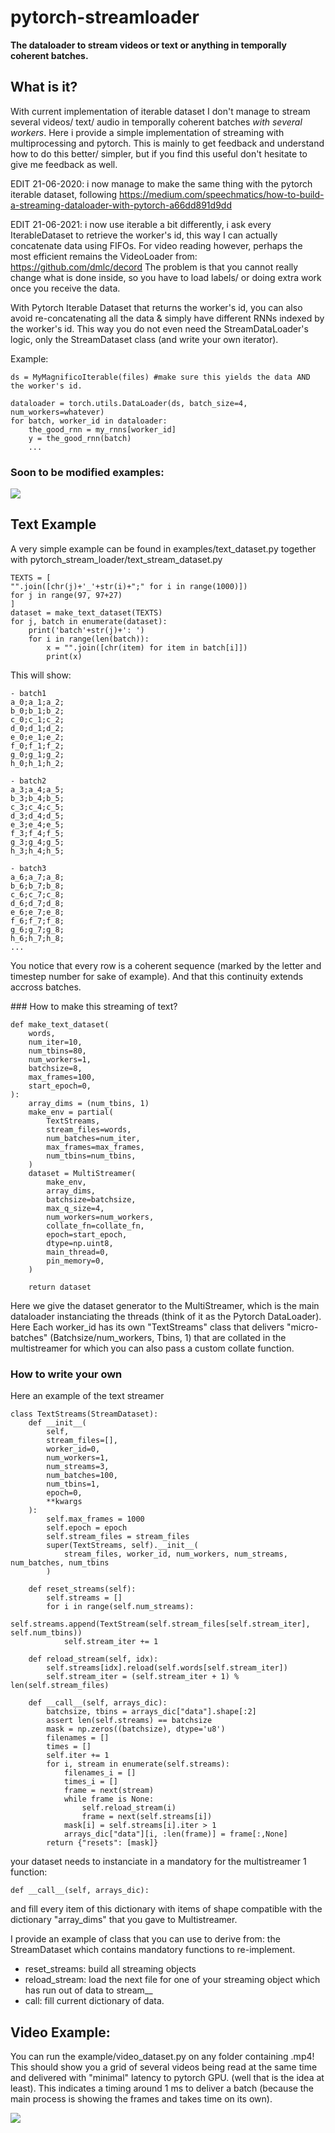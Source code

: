 # pytorch-streamloader

**The dataloader to stream videos or text or anything in temporally coherent batches.**

## What is it?

With current implementation of iterable dataset I don't manage to stream several videos/ text/ audio in temporally coherent batches *with several workers*.
Here i provide a simple implementation of streaming with multiprocessing and pytorch.
This is mainly to get feedback and understand how to do this better/ simpler, but if you find this useful don't hesitate to give me feedback as well.

EDIT 21-06-2020: i now manage to make the same thing with the pytorch iterable dataset, following https://medium.com/speechmatics/how-to-build-a-streaming-dataloader-with-pytorch-a66dd891d9dd 

EDIT 21-06-2021: i now use iterable a bit differently, i ask every IterableDataset to retrieve the worker's id, this way I can actually concatenate data using FIFOs. For video reading however, perhaps the most efficient remains the VideoLoader from: https://github.com/dmlc/decord 
The problem is that you cannot really change what is done inside, so you have to load labels/ or doing extra work once you receive the data.

With Pytorch Iterable Dataset that returns the worker's id, you can also avoid re-concatenating all the data & simply have different RNNs indexed by the worker's id. This way you do not even need the StreamDataLoader's logic, only the StreamDataset class (and write your own iterator).

Example:

```
ds = MyMagnificoIterable(files) #make sure this yields the data AND the worker's id.

dataloader = torch.utils.DataLoader(ds, batch_size=4, num_workers=whatever)
for batch, worker_id in dataloader:
    the_good_rnn = my_rnns[worker_id]
    y = the_good_rnn(batch)
    ...
```

### Soon to be modified examples: 

![](data/dataloader_figure.jpg)

## Text Example

A very simple example can be found in examples/text_dataset.py together with pytorch_stream_loader/text_stream_dataset.py

```
TEXTS = [
"".join([chr(j)+'_'+str(i)+";" for i in range(1000)])
for j in range(97, 97+27)
]
dataset = make_text_dataset(TEXTS)
for j, batch in enumerate(dataset):
    print('batch'+str(j)+': ')
    for i in range(len(batch)):
        x = "".join([chr(item) for item in batch[i]])
        print(x)
```
This will show: 
```
- batch1
a_0;a_1;a_2;
b_0;b_1;b_2;
c_0;c_1;c_2;
d_0;d_1;d_2;
e_0;e_1;e_2;
f_0;f_1;f_2;
g_0;g_1;g_2;
h_0;h_1;h_2;

- batch2
a_3;a_4;a_5;
b_3;b_4;b_5;
c_3;c_4;c_5;
d_3;d_4;d_5;
e_3;e_4;e_5;
f_3;f_4;f_5;
g_3;g_4;g_5;
h_3;h_4;h_5;

- batch3
a_6;a_7;a_8;
b_6;b_7;b_8;
c_6;c_7;c_8;
d_6;d_7;d_8;
e_6;e_7;e_8;
f_6;f_7;f_8;
g_6;g_7;g_8;
h_6;h_7;h_8;
...
```
You notice that every row is a coherent sequence (marked by the letter and timestep number for sake of example). 
And that this continuity extends accross batches.

### How to make this streaming of text?
```
def make_text_dataset(
    words,
    num_iter=10,
    num_tbins=80,
    num_workers=1,
    batchsize=8,
    max_frames=100,
    start_epoch=0,
):
    array_dims = (num_tbins, 1)
    make_env = partial(
        TextStreams,
        stream_files=words,
        num_batches=num_iter,
        max_frames=max_frames,
        num_tbins=num_tbins,
    )
    dataset = MultiStreamer(
        make_env,
        array_dims,  
        batchsize=batchsize,
        max_q_size=4,
        num_workers=num_workers,
        collate_fn=collate_fn,
        epoch=start_epoch,
        dtype=np.uint8,
        main_thread=0,
        pin_memory=0,
    )

    return dataset
```
Here we give the dataset generator to the MultiStreamer, which is the main dataloader instanciating the threads (think of it as the Pytorch DataLoader). 
Here Each worker_id has its own "TextStreams" class that delivers "micro-batches" (Batchsize/num_workers, Tbins, 1) that are collated in the multistreamer for which you can also pass a custom collate function.

### How to write your own 

Here an example of the text streamer

``` 
class TextStreams(StreamDataset):
    def __init__(
        self,
        stream_files=[],
        worker_id=0,
        num_workers=1,
        num_streams=3,
        num_batches=100,
        num_tbins=1,
        epoch=0,
        **kwargs
    ):
        self.max_frames = 1000
        self.epoch = epoch
        self.stream_files = stream_files
        super(TextStreams, self).__init__(
            stream_files, worker_id, num_workers, num_streams, num_batches, num_tbins
        )

    def reset_streams(self):
        self.streams = []
        for i in range(self.num_streams):
            self.streams.append(TextStream(self.stream_files[self.stream_iter], self.num_tbins))
            self.stream_iter += 1

    def reload_stream(self, idx):
        self.streams[idx].reload(self.words[self.stream_iter])
        self.stream_iter = (self.stream_iter + 1) % len(self.stream_files)

    def __call__(self, arrays_dic):
        batchsize, tbins = arrays_dic["data"].shape[:2]
        assert len(self.streams) == batchsize
        mask = np.zeros((batchsize), dtype='u8')
        filenames = []
        times = []
        self.iter += 1
        for i, stream in enumerate(self.streams):
            filenames_i = []
            times_i = []
            frame = next(stream)
            while frame is None:
                self.reload_stream(i)
                frame = next(self.streams[i])
            mask[i] = self.streams[i].iter > 1
            arrays_dic["data"][i, :len(frame)] = frame[:,None]
        return {"resets": [mask]}
``` 

your dataset needs to instanciate in a mandatory for the multistreamer 1 function:

``` 
def __call__(self, arrays_dic):
```
and fill every item of this dictionary with items of shape compatible with the dictionary "array_dims" that you gave to Multistreamer.

I provide an example of class that you can use to derive from: the StreamDataset which contains mandatory functions to re-implement.

- reset_streams: build all streaming objects
- reload_stream: load the next file for one of your streaming object which has run out of data to stream__
- call: fill current dictionary of data.



## Video Example:

You can run the example/video_dataset.py on any folder containing .mp4! 
This should show you a grid of several videos being read at the same time and delivered with "minimal" latency to pytorch GPU. (well that is the idea at least). This indicates a timing around 1 ms to deliver a batch (because the main process is showing the frames and takes time on its own).

![](data/example_video.gif)
